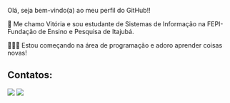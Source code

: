Olá, seja bem-vindo(a) ao meu perfil do GitHub!!

🌟 Me chamo Vitória e sou estudante de Sistemas de Informação na FEPI-Fundação de Ensino e Pesquisa de Itajubá.

👩🏻‍💻 Estou começando na área de programação e adoro aprender coisas novas!
## Contatos:

<div>
<a href = "mailto:vitoria282006@gmail.com"><img loading="lazy" src="https://img.shields.io/badge/Gmail-D14836?style=for-the-badge&logo=gmail&logoColor=white" target="_blank"></a> 
<a href="https://www.linkedin.com/in/VitóriaMachadoSilva" target="_blank"><img loading="lazy" src="https://img.shields.io/badge/-LinkedIn-%230077B5?style=for-the-badge&logo=linkedin&logoColor=white" target="_blank"></a>   
</div>
